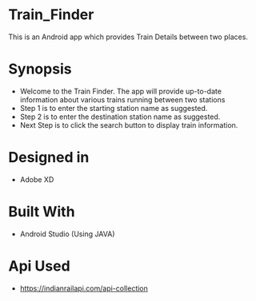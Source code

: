 # Train_Finder
This is an Android app which provides Train Details between two places.
# Synopsis
* Welcome to the Train Finder. The app will provide up-to-date information about various trains running between two stations
* Step 1 is to enter the starting station name as suggested.
* Step 2 is to enter the destination station name as suggested.
* Next Step is to click the search button to display train information.
# Designed in
* Adobe XD
# Built With
* Android Studio (Using JAVA)
# Api Used
* https://indianrailapi.com/api-collection

